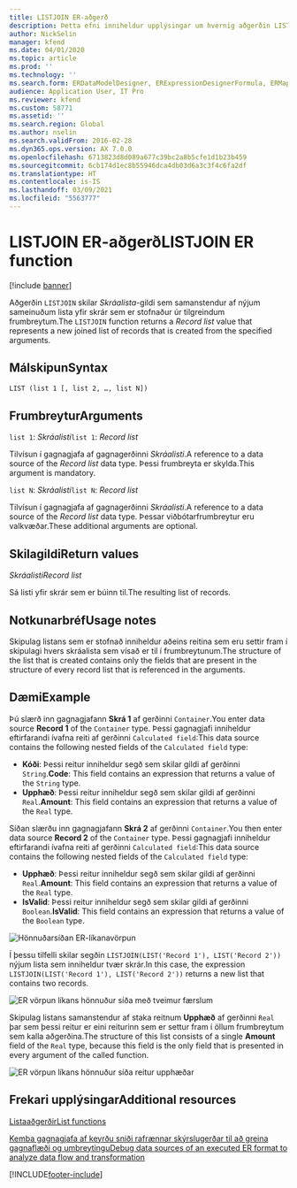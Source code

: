 ```yaml
---
title: LISTJOIN ER-aðgerð
description: Þetta efni inniheldur upplýsingar um hvernig aðgerðin LISTJOIN í rafrænni skýrslugerð (ER) er notuð.
author: NickSelin
manager: kfend
ms.date: 04/01/2020
ms.topic: article
ms.prod: ''
ms.technology: ''
ms.search.form: ERDataModelDesigner, ERExpressionDesignerFormula, ERMappedFormatDesigner, ERModelMappingDesigner
audience: Application User, IT Pro
ms.reviewer: kfend
ms.custom: 58771
ms.assetid: ''
ms.search.region: Global
ms.author: nselin
ms.search.validFrom: 2016-02-28
ms.dyn365.ops.version: AX 7.0.0
ms.openlocfilehash: 6713823d8d089a677c39bc2a8b5cfe1d1b23b459
ms.sourcegitcommit: 6cb174d1ec8b55946dca4db03d6a3c3f4c6fa2df
ms.translationtype: HT
ms.contentlocale: is-IS
ms.lasthandoff: 03/09/2021
ms.locfileid: "5563777"
---
```

# <a name="listjoin-er-function"></a><span data-ttu-id="2bd8a-103">LISTJOIN ER-aðgerð</span><span class="sxs-lookup"><span data-stu-id="2bd8a-103">LISTJOIN ER function</span></span>

[!include [banner](../includes/banner.md)]

<span data-ttu-id="2bd8a-104">Aðgerðin `LISTJOIN` skilar *Skráalista*-gildi sem samanstendur af nýjum sameinuðum lista yfir skrár sem er stofnaður úr tilgreindum frumbreytum.</span><span class="sxs-lookup"><span data-stu-id="2bd8a-104">The `LISTJOIN` function returns a *Record list* value that represents a new joined list of records that is created from the specified arguments.</span></span>

## <a name="syntax"></a><span data-ttu-id="2bd8a-105">Málskipun</span><span class="sxs-lookup"><span data-stu-id="2bd8a-105">Syntax</span></span>

```vb
LIST (list 1 [, list 2, …, list N])
```

## <a name="arguments"></a><span data-ttu-id="2bd8a-106">Frumbreytur</span><span class="sxs-lookup"><span data-stu-id="2bd8a-106">Arguments</span></span>

<span data-ttu-id="2bd8a-107">`list 1`: *Skráalisti*</span><span class="sxs-lookup"><span data-stu-id="2bd8a-107">`list 1`: *Record list*</span></span>

<span data-ttu-id="2bd8a-108">Tilvísun í gagnagjafa af gagnagerðinni *Skráalisti*.</span><span class="sxs-lookup"><span data-stu-id="2bd8a-108">A reference to a data source of the *Record list* data type.</span></span> <span data-ttu-id="2bd8a-109">Þessi frumbreyta er skylda.</span><span class="sxs-lookup"><span data-stu-id="2bd8a-109">This argument is mandatory.</span></span>

<span data-ttu-id="2bd8a-110">`list N`: *Skráalisti*</span><span class="sxs-lookup"><span data-stu-id="2bd8a-110">`list N`: *Record list*</span></span>

<span data-ttu-id="2bd8a-111">Tilvísun í gagnagjafa af gagnagerðinni *Skráalisti*.</span><span class="sxs-lookup"><span data-stu-id="2bd8a-111">A reference to a data source of the *Record list* data type.</span></span> <span data-ttu-id="2bd8a-112">Þessar viðbótarfrumbreytur eru valkvæðar.</span><span class="sxs-lookup"><span data-stu-id="2bd8a-112">These additional arguments are optional.</span></span>

## <a name="return-values"></a><span data-ttu-id="2bd8a-113">Skilagildi</span><span class="sxs-lookup"><span data-stu-id="2bd8a-113">Return values</span></span>

<span data-ttu-id="2bd8a-114">*Skráalisti*</span><span class="sxs-lookup"><span data-stu-id="2bd8a-114">*Record list*</span></span>

<span data-ttu-id="2bd8a-115">Sá listi yfir skrár sem er búinn til.</span><span class="sxs-lookup"><span data-stu-id="2bd8a-115">The resulting list of records.</span></span>

## <a name="usage-notes"></a><span data-ttu-id="2bd8a-116">Notkunarbréf</span><span class="sxs-lookup"><span data-stu-id="2bd8a-116">Usage notes</span></span>

<span data-ttu-id="2bd8a-117">Skipulag listans sem er stofnað inniheldur aðeins reitina sem eru settir fram í skipulagi hvers skráalista sem vísað er til í frumbreytunum.</span><span class="sxs-lookup"><span data-stu-id="2bd8a-117">The structure of the list that is created contains only the fields that are present in the structure of every record list that is referenced in the arguments.</span></span>

## <a name="example"></a><span data-ttu-id="2bd8a-118">Dæmi</span><span class="sxs-lookup"><span data-stu-id="2bd8a-118">Example</span></span>

<span data-ttu-id="2bd8a-119">Þú slærð inn gagnagjafann **Skrá 1** af gerðinni `Container`.</span><span class="sxs-lookup"><span data-stu-id="2bd8a-119">You enter data source **Record 1** of the `Container` type.</span></span> <span data-ttu-id="2bd8a-120">Þessi gagnagjafi inniheldur eftirfarandi ívafna reiti af gerðinni `Calculated field`:</span><span class="sxs-lookup"><span data-stu-id="2bd8a-120">This data source contains the following nested fields of the `Calculated field` type:</span></span>

- <span data-ttu-id="2bd8a-121">**Kóði**: Þessi reitur inniheldur segð sem skilar gildi af gerðinni `String`.</span><span class="sxs-lookup"><span data-stu-id="2bd8a-121">**Code**: This field contains an expression that returns a value of the `String` type.</span></span>
- <span data-ttu-id="2bd8a-122">**Upphæð**: Þessi reitur inniheldur segð sem skilar gildi af gerðinni `Real`.</span><span class="sxs-lookup"><span data-stu-id="2bd8a-122">**Amount**: This field contains an expression that returns a value of the `Real` type.</span></span>

<span data-ttu-id="2bd8a-123">Síðan slærðu inn gagnagjafann **Skrá 2** af gerðinni `Container`.</span><span class="sxs-lookup"><span data-stu-id="2bd8a-123">You then enter data source **Record 2** of the `Container` type.</span></span> <span data-ttu-id="2bd8a-124">Þessi gagnagjafi inniheldur eftirfarandi ívafna reiti af gerðinni `Calculated field`:</span><span class="sxs-lookup"><span data-stu-id="2bd8a-124">This data source contains the following nested fields of the `Calculated field` type:</span></span>

- <span data-ttu-id="2bd8a-125">**Upphæð**: Þessi reitur inniheldur segð sem skilar gildi af gerðinni `Real`.</span><span class="sxs-lookup"><span data-stu-id="2bd8a-125">**Amount**: This field contains an expression that returns a value of the `Real` type.</span></span>
- <span data-ttu-id="2bd8a-126">**IsValid**: Þessi reitur inniheldur segð sem skilar gildi af gerðinni `Boolean`.</span><span class="sxs-lookup"><span data-stu-id="2bd8a-126">**IsValid**: This field contains an expression that returns a value of the `Boolean` type.</span></span>

![Hönnuðarsíðan ER-líkanavörpun](./media/er-functions-list-listjoin-image1.gif)

<span data-ttu-id="2bd8a-128">Í þessu tilfelli skilar segðin `LISTJOIN(LIST('Record 1'), LIST('Record 2'))` nýjum lista sem inniheldur tvær skrár.</span><span class="sxs-lookup"><span data-stu-id="2bd8a-128">In this case, the expression `LISTJOIN(LIST('Record 1'), LIST('Record 2'))` returns a new list that contains two records.</span></span>

![ER vörpun líkans hönnuður síða með tveimur færslum](./media/er-functions-list-listjoin-image2.gif)

<span data-ttu-id="2bd8a-130">Skipulag listans samanstendur af staka reitnum **Upphæð** af gerðinni `Real` þar sem þessi reitur er eini reiturinn sem er settur fram í öllum frumbreytum sem kalla aðgerðina.</span><span class="sxs-lookup"><span data-stu-id="2bd8a-130">The structure of this list consists of a single **Amount** field of the `Real` type, because this field is the only field that is presented in every argument of the called function.</span></span>

![ER vörpun líkans hönnuður síða reitur upphæðar](./media/er-functions-list-listjoin-image3.gif)

## <a name="additional-resources"></a><span data-ttu-id="2bd8a-132">Frekari upplýsingar</span><span class="sxs-lookup"><span data-stu-id="2bd8a-132">Additional resources</span></span>

[<span data-ttu-id="2bd8a-133">Listaaðgerðir</span><span class="sxs-lookup"><span data-stu-id="2bd8a-133">List functions</span></span>](er-functions-category-list.md)

[<span data-ttu-id="2bd8a-134">Kemba gagnagjafa af keyrðu sniði rafrænnar skýrslugerðar til að greina gagnaflæði og umbreytingu</span><span class="sxs-lookup"><span data-stu-id="2bd8a-134">Debug data sources of an executed ER format to analyze data flow and transformation</span></span>](er-debug-data-sources.md)


[!INCLUDE[footer-include](../../../includes/footer-banner.md)]